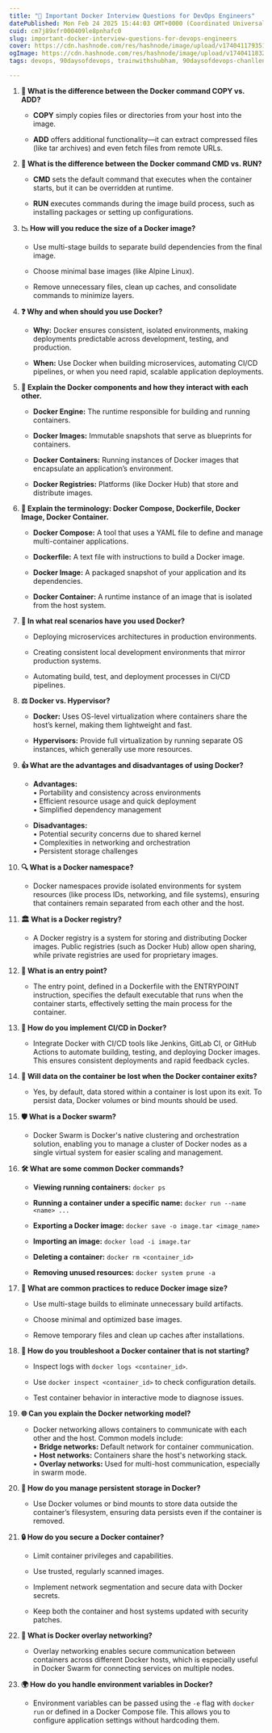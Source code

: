 ```yaml
---
title: "🚀 Important Docker Interview Questions for DevOps Engineers"
datePublished: Mon Feb 24 2025 15:44:03 GMT+0000 (Coordinated Universal Time)
cuid: cm7j89xfr000409le8pnhafc0
slug: important-docker-interview-questions-for-devops-engineers
cover: https://cdn.hashnode.com/res/hashnode/image/upload/v1740411793514/67b546b2-a395-4482-8de7-5b442d0e1749.jpeg
ogImage: https://cdn.hashnode.com/res/hashnode/image/upload/v1740411832251/ba670acb-5d94-443b-9afe-9c074fa9a6d6.jpeg
tags: devops, 90daysofdevops, trainwithshubham, 90daysofdevops-chanllenge, 90daysofdevopschallenge

---
```


1. **🐳 What is the difference between the Docker command COPY vs. ADD?**
    
    * **COPY** simply copies files or directories from your host into the image.
        
    * **ADD** offers additional functionality—it can extract compressed files (like tar archives) and even fetch files from remote URLs.
        
2. **🔧 What is the difference between the Docker command CMD vs. RUN?**
    
    * **CMD** sets the default command that executes when the container starts, but it can be overridden at runtime.
        
    * **RUN** executes commands during the image build process, such as installing packages or setting up configurations.
        
3. **📉 How will you reduce the size of a Docker image?**
    
    * Use multi-stage builds to separate build dependencies from the final image.
        
    * Choose minimal base images (like Alpine Linux).
        
    * Remove unnecessary files, clean up caches, and consolidate commands to minimize layers.
        
4. **❓ Why and when should you use Docker?**
    
    * **Why:** Docker ensures consistent, isolated environments, making deployments predictable across development, testing, and production.
        
    * **When:** Use Docker when building microservices, automating CI/CD pipelines, or when you need rapid, scalable application deployments.
        
5. **🔗 Explain the Docker components and how they interact with each other.**
    
    * **Docker Engine:** The runtime responsible for building and running containers.
        
    * **Docker Images:** Immutable snapshots that serve as blueprints for containers.
        
    * **Docker Containers:** Running instances of Docker images that encapsulate an application’s environment.
        
    * **Docker Registries:** Platforms (like Docker Hub) that store and distribute images.
        
6. **📝 Explain the terminology: Docker Compose, Dockerfile, Docker Image, Docker Container.**
    
    * **Docker Compose:** A tool that uses a YAML file to define and manage multi-container applications.
        
    * **Dockerfile:** A text file with instructions to build a Docker image.
        
    * **Docker Image:** A packaged snapshot of your application and its dependencies.
        
    * **Docker Container:** A runtime instance of an image that is isolated from the host system.
        
7. **💼 In what real scenarios have you used Docker?**
    
    * Deploying microservices architectures in production environments.
        
    * Creating consistent local development environments that mirror production systems.
        
    * Automating build, test, and deployment processes in CI/CD pipelines.
        
8. **⚖️ Docker vs. Hypervisor?**
    
    * **Docker:** Uses OS-level virtualization where containers share the host’s kernel, making them lightweight and fast.
        
    * **Hypervisors:** Provide full virtualization by running separate OS instances, which generally use more resources.
        
9. **👍 What are the advantages and disadvantages of using Docker?**
    
    * **Advantages:**  
        • Portability and consistency across environments  
        • Efficient resource usage and quick deployment  
        • Simplified dependency management
        
    * **Disadvantages:**  
        • Potential security concerns due to shared kernel  
        • Complexities in networking and orchestration  
        • Persistent storage challenges
        
10. **🔍 What is a Docker namespace?**
    
    * Docker namespaces provide isolated environments for system resources (like process IDs, networking, and file systems), ensuring that containers remain separated from each other and the host.
        
11. **🏛️ What is a Docker registry?**
    
    * A Docker registry is a system for storing and distributing Docker images. Public registries (such as Docker Hub) allow open sharing, while private registries are used for proprietary images.
        
12. **🚪 What is an entry point?**
    
    * The entry point, defined in a Dockerfile with the ENTRYPOINT instruction, specifies the default executable that runs when the container starts, effectively setting the main process for the container.
        
13. **🔄 How do you implement CI/CD in Docker?**
    
    * Integrate Docker with CI/CD tools like Jenkins, GitLab CI, or GitHub Actions to automate building, testing, and deploying Docker images. This ensures consistent deployments and rapid feedback cycles.
        
14. **💾 Will data on the container be lost when the Docker container exits?**
    
    * Yes, by default, data stored within a container is lost upon its exit. To persist data, Docker volumes or bind mounts should be used.
        
15. **🛡️ What is a Docker swarm?**
    
    * Docker Swarm is Docker's native clustering and orchestration solution, enabling you to manage a cluster of Docker nodes as a single virtual system for easier scaling and management.
        
16. **🛠️ What are some common Docker commands?**
    
    * **Viewing running containers:** `docker ps`
        
    * **Running a container under a specific name:** `docker run --name <name> ...`
        
    * **Exporting a Docker image:** `docker save -o image.tar <image_name>`
        
    * **Importing an image:** `docker load -i image.tar`
        
    * **Deleting a container:** `docker rm <container_id>`
        
    * **Removing unused resources:** `docker system prune -a`
        
17. **📏 What are common practices to reduce Docker image size?**
    
    * Use multi-stage builds to eliminate unnecessary build artifacts.
        
    * Choose minimal and optimized base images.
        
    * Remove temporary files and clean up caches after installations.
        
18. **🔧 How do you troubleshoot a Docker container that is not starting?**
    
    * Inspect logs with `docker logs <container_id>`.
        
    * Use `docker inspect <container_id>` to check configuration details.
        
    * Test container behavior in interactive mode to diagnose issues.
        
19. **🌐 Can you explain the Docker networking model?**
    
    * Docker networking allows containers to communicate with each other and the host. Common models include:  
        • **Bridge networks:** Default network for container communication.  
        • **Host networks:** Containers share the host's networking stack.  
        • **Overlay networks:** Used for multi-host communication, especially in swarm mode.
        
20. **💾 How do you manage persistent storage in Docker?**
    
    * Use Docker volumes or bind mounts to store data outside the container’s filesystem, ensuring data persists even if the container is removed.
        
21. **🔒 How do you secure a Docker container?**
    
    * Limit container privileges and capabilities.
        
    * Use trusted, regularly scanned images.
        
    * Implement network segmentation and secure data with Docker secrets.
        
    * Keep both the container and host systems updated with security patches.
        
22. **🔗 What is Docker overlay networking?**
    
    * Overlay networking enables secure communication between containers across different Docker hosts, which is especially useful in Docker Swarm for connecting services on multiple nodes.
        
23. **🌍 How do you handle environment variables in Docker?**
    
    * Environment variables can be passed using the `-e` flag with `docker run` or defined in a Docker Compose file. This allows you to configure application settings without hardcoding them.
